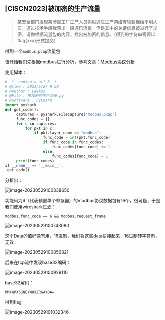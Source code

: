 ## [CISCN2023]被加密的生产流量

> 某安全部门发现某涉密工厂生产人员偷偷通过生产网络传输数据给不明人员，通过技术手段截获出一段通讯流量，但是其中的关键信息被进行了加密，请你根据流量包的内容，找出被加密的信息。（得到的字符串需要以flag{xxx}形式提交）

得到一个`modbus.pcap`流量包

该开始我们先根据modbus进行分析，参考文章：[Modbus协议分析](https://xz.aliyun.com/t/5960)

使用脚本：

```python
# -*- coding = utf-8 -*-
# @Time : 2023/5/27 9:50
# @Author : Leekos
# @File : 被加密的生产流量.py
# @Software : PyCharm
import pyshark
def get_code():
     captures = pyshark.FileCapture("modbus.pcap")
     func_codes = {}
     for c in captures:
         for pkt in c:
             if pkt.layer_name == "modbus":
                 func_code = int(pkt.func_code)
                 if func_code in func_codes:
                     func_codes[func_code] += 1
                 else:
                     func_codes[func_code] = 1
     print(func_codes)
if __name__ == '__main__':
 get_code()
```

分析出：

![image-20230529100338650](https://s2.loli.net/2023/05/29/gMyTnhl2H19bYOF.png)

功能码为6（代表预置单个寄存器）的modbus协议数据包有16个，很可疑，于是我们使用wireshark过滤：

```
modbus.func_code == 6 && modbus.request_frame
```

![image-20230529100743080](https://s2.loli.net/2023/05/29/3lNdp8rF4AL6mVD.png)

这个Data的值好像有用，16进制，我们将这些data拼接起来，16进制转字符串，无效：

![image-20230529100856821](https://s2.loli.net/2023/05/29/WGhLAQtHmdCxbkr.png)





后来在tcp流中发现base32编码：

![image-20230529100929110](https://s2.loli.net/2023/05/29/4WZP7jUH8ACObvE.png)

base32解码：

```
MMYWMX3GNEYWOXZRGAYDA=
```

得到flag

![image-20230529101032346](https://s2.loli.net/2023/05/29/WHJvZhtMojYiQ7C.png)





